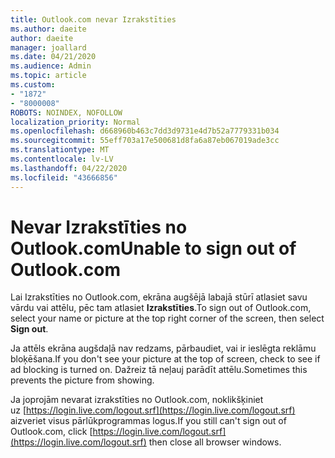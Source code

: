 ```yaml
---
title: Outlook.com nevar Izrakstīties
ms.author: daeite
author: daeite
manager: joallard
ms.date: 04/21/2020
ms.audience: Admin
ms.topic: article
ms.custom:
- "1872"
- "8000008"
ROBOTS: NOINDEX, NOFOLLOW
localization_priority: Normal
ms.openlocfilehash: d668960b463c7dd3d9731e4d7b52a7779331b034
ms.sourcegitcommit: 55eff703a17e500681d8fa6a87eb067019ade3cc
ms.translationtype: MT
ms.contentlocale: lv-LV
ms.lasthandoff: 04/22/2020
ms.locfileid: "43666856"
---
```

# <a name="unable-to-sign-out-of-outlookcom"></a><span data-ttu-id="441b9-102">Nevar Izrakstīties no Outlook.com</span><span class="sxs-lookup"><span data-stu-id="441b9-102">Unable to sign out of Outlook.com</span></span>

<span data-ttu-id="441b9-103">Lai Izrakstīties no Outlook.com, ekrāna augšējā labajā stūrī atlasiet savu vārdu vai attēlu, pēc tam atlasiet **Izrakstīties**.</span><span class="sxs-lookup"><span data-stu-id="441b9-103">To sign out of Outlook.com, select your name or picture at the top right corner of the screen, then select **Sign out**.</span></span>

<span data-ttu-id="441b9-104">Ja attēls ekrāna augšdaļā nav redzams, pārbaudiet, vai ir ieslēgta reklāmu bloķēšana.</span><span class="sxs-lookup"><span data-stu-id="441b9-104">If you don't see your picture at the top of screen, check to see if ad blocking is turned on.</span></span> <span data-ttu-id="441b9-105">Dažreiz tā neļauj parādīt attēlu.</span><span class="sxs-lookup"><span data-stu-id="441b9-105">Sometimes this prevents the picture from showing.</span></span>

<span data-ttu-id="441b9-106">Ja joprojām nevarat izrakstīties no Outlook.com, noklikšķiniet uz [https://login.live.com/logout.srf](https://login.live.com/logout.srf) aizveriet visus pārlūkprogrammas logus.</span><span class="sxs-lookup"><span data-stu-id="441b9-106">If you still can't sign out of Outlook.com, click [https://login.live.com/logout.srf](https://login.live.com/logout.srf) then close all browser windows.</span></span>